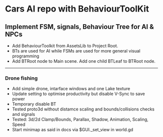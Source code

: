 # Cars AI repo with BehaviourToolKit
## Implement FSM, signals, Behaviour Tree for AI & NPCs
- Add BehaviourToolkit from AssetsLib to Project Root.
- BTs are used for AI while FSMs are used for more general visual programming
- Add BTRoot node to Main scene. Add one child BTLeaf to BTRoot node.
---
### Drone fishing
- Add simple drone, intarface windows and one Lake texture
- Update setting to optimise productivity but disable V-Sync to save power
- Temporary disable BT
- Tested proto3d without distamce scaling and bounds/collisions checks and signals
- Tested: 3d/2d Clamp/Bounds, Parallax, Shadow, Animation, Scaling, Speed
- Start minimap as said in docs via $GUI._set_view in world.gd